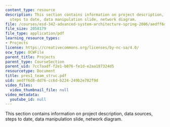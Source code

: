 ```yaml
---
content_type: resource
description: This section contains information on project description, data sources,
  steps to date, data manipulation slide, network diagram.
file: /courses/esd-342-advanced-system-architecture-spring-2006/aedff6d8dd76cc6db224249b2e782f9d_pres1_team_struc.pdf
file_size: 2058179
file_type: application/pdf
learning_resource_types:
- Projects
license: https://creativecommons.org/licenses/by-nc-sa/4.0/
ocw_type: OCWFile
parent_title: Projects
parent_type: CourseSection
parent_uid: 7cc7aadf-f2e1-b076-fe1d-e2aa187324d5
resourcetype: Document
title: pres1_team_struc.pdf
uid: aedff6d8-dd76-cc6d-b224-249b2e782f9d
video_files:
  video_thumbnail_file: null
video_metadata:
  youtube_id: null
---
```

This section contains information on project description, data sources, steps to date, data manipulation slide, network diagram.